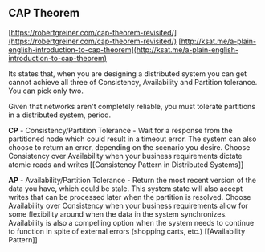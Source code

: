 ## CAP Theorem

[https://robertgreiner.com/cap-theorem-revisited/](https://robertgreiner.com/cap-theorem-revisited/)
[http://ksat.me/a-plain-english-introduction-to-cap-theorem](http://ksat.me/a-plain-english-introduction-to-cap-theorem)

Its states that, when you are designing a distributed system you can get cannot achieve all three of Consistency, Availability and Partition tolerance. You can pick only two.

Given that networks aren't completely reliable, you must tolerate partitions in a distributed system, period.

**CP** - Consistency/Partition Tolerance - Wait for a response from the partitioned node which could result in a timeout error. The system can also choose to return an error, depending on the scenario you desire. Choose Consistency over Availability when your business requirements dictate atomic reads and writes
	[[Consistency Pattern in Distributed Systems]]

**AP** - Availability/Partition Tolerance - Return the most recent version of the data you have, which could be stale. This system state will also accept writes that can be processed later when the partition is resolved. Choose Availability over Consistency when your business requirements allow for some flexibility around when the data in the system synchronizes. Availability is also a compelling option when the system needs to continue to function in spite of external errors (shopping carts, etc.)
	[[Availability Pattern]]
	

